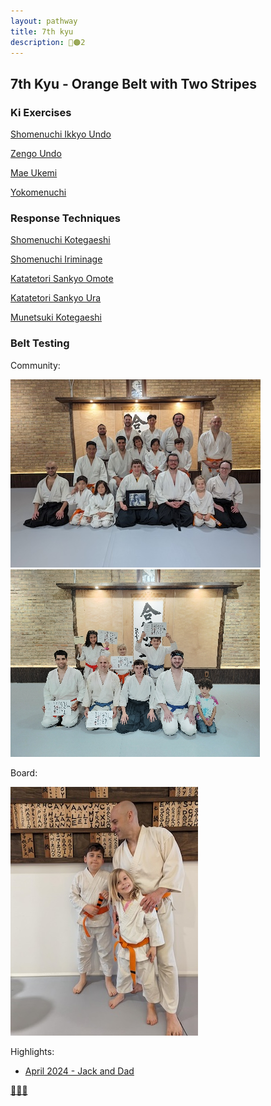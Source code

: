 ```yaml
---
layout: pathway
title: 7th kyu
description: 🥋🟠2
---
```


## 7th Kyu - Orange Belt with Two Stripes

### Ki Exercises

[Shomenuchi Ikkyo Undo](https://www.youtube.com/watch?v=PyVwydZGn-w)

[Zengo Undo](https://www.youtube.com/watch?v=FzqsXVxGthY)

[Mae Ukemi](https://www.youtube.com/watch?v=4Cr7lpSiayA)

[Yokomenuchi](http://youtu.be/EH92Ba4pcGA)

### Response Techniques

[Shomenuchi Kotegaeshi](https://www.youtube.com/watch?v=fjcRe8ewkBA)

[Shomenuchi Iriminage](https://www.youtube.com/watch?v=-q4VH0ZlB8M)

[Katatetori Sankyo Omote](https://www.youtube.com/watch?v=caDd3oXwx-Y)

[Katatetori Sankyo Ura](https://www.youtube.com/watch?v=o5gPmSyx1w4)

[Munetsuki Kotegaeshi](https://www.youtube.com/watch?v=WGZOvYM2hmQ)

### Belt Testing

Community:

![...](./kyu-7-community-2024.04.jpg)
![...](./kyu-7-community-2024.09.jpg)

Board:

![...](./kyu-7-board-2024.05.jpg)

Highlights:

* [April 2024 - Jack and Dad](https://youtu.be/fvchtViicBs)


[🌿🌀🎨](https://link.basil.one)
